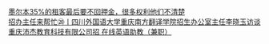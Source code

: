   
[墨尔本35%的租客最后要不回押金，很多权利他们不清楚](http://www.dianyue.me/archives/764/s47k96xohzgz1m0r/)  
[招办主任来帮忙⑳丨四川外国语大学重庆南方翻译学院招生办公室主任李晓玉访谈](http://www.dianyue.me/archives/992/k05y1nimfzgn6jsp/)  
[重庆沛杰教育科技有限公司招 在线英语助教（兼职）](http://www.dianyue.me/archives/370/91tmhvzivedp89fu/)